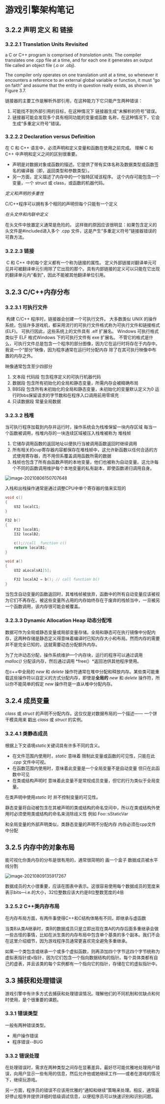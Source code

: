 # 游戏引擎架构笔记

## 3.2.2 声明 定义 和 链接

### 3.2.2.1 Translation Units Revisited

a C or C++ program is comprised of *translation units.* The compiler translates one .cpp file at a time, and for each one it generates an output file called an object file (.o or .obj).

The compiler only operates on one translation unit at a time, so whenever it encounters a reference to an external global variable or function, it must “go on faith” and assume that the entity in question really exists, as shown in Figure 3.7. 

链接器的主要工作是解析外部引用，在这种能力下它只能产生两种错误：

1. 可能找不到外部引用的目标，在这种情况下
   链接器生成“未解析的符号”错误。
2. 链接器可能会发现多个具有相同功能的变量或函数
   名称，在这种情况下，它会生成“多重定义符号”错误。

### 3.2.2.2 **Declaration versus Definition**

在 C 和 C++ 语言中，必须声明和定义变量和函数在使用之前完成。 理解 C 和 C++ 中声明和定义之间的区别很重要。

* 声明是对数据对象或函数的描述。它提供了带有实体名称及数据类型或函数签名的编译器（即，返回类型和参数类型）。
* 另一方面，定义描述了内存中的一个独特区域该程序。 这个内存可能包含一个变量，一个 struct 或 class，或函数的机器代码。

*定义和声明的多重性*

C/C++程序可以拥有多个相同的声明但每个只能有一个定义

*在头文件和内联中定义*

在头文件中放置定义通常是危险的。 这样做的原因应该很明显：如果包含定义的头文件是#included进入多个 .cpp 文件，这是产生“多重定义符号”链接器错误的可靠方法。

### 3.2.2.3 链接

​	C 和 C++ 中的每个定义都有一个称为链接的属性。 定义外部链接对翻译单元可见并可被翻译单元引用除了它出现的那个。具有内部链接的定义可以只能在它出现的翻译单元内“看到”，因此不能被其他翻译单位引用。

## 3.2.3 C/C++内存分布

### 3.2.3.1 可执行文件

​	构建 C/C++ 程序时，链接器会创建一个可执行文件。 大多数类似 UNIX 的操作系统，包括许多游戏机，都采用流行的可执行文件格式称为可执行文件和链接格式 (ELF)。 可执行因此，这些系统上的文件具有 .elf 扩展名。 Windows 可执行格式类似于 ELF 格式Windows 下的可执行文件有 exe 扩展名。 不管它的格式是什么，可执行文件总是包含一个程序的部分图像，因为它在运行时将存在于内存中。 我说一个“部分”映像，因为程序通常在运行时分配内存
除了在其可执行映像中布置的内存之外。

映像通常包含至少四部分

1. 文本段 代码段 包含程序定义的可执行机器代码
2. 数据段 包含所有初始化的全局和静态变量，所需内存会被精确布局 
3. BBS段 包含所有未初始化的全局和静态变量，未初始化的变量默认定义为0 运行时bbs保留请求的字节数和在程序入口调用前用零填充
4. 只读数据段 常量全局数据

### 3.2.3.2 栈堆

当可执行程序加载到内存并运行时，操作系统会为栈堆保留一块内存区域 每当一个函数被调用，栈堆内存的一块连续区域被压入栈堆被称为 堆栈帧

1. 它储存调用函数的返回地址以便执行当被调用函数返回时继续调用
2. 所有相关的cup寄存器内容都保存在堆栈帧中，这允许新函数以任何合适的方式使用寄存器，而不用但系覆盖调用函数所需的数据
3.  栈帧也包含了所有由函数声明的本地变量，他们也被称为自动变量。这允许每个不同的函数调用维护每个本地变量的私有副本，即使函数递归调用自身。

![image-20210806150707648](F:\HY\note\ReadingNote\Engine\img\image-20210806150707648.png)

入栈和出栈操作通常是通过调整CPU中单个寄存器的值来实现的

```cpp
void c()
{
	U32 localC1;    
}

F32 b()
{
    F32 localB1;
    I32 localB2;
    
    c();//call  function c()
    return localB1;  
}

void a()
{
    U32 aLocalsA1[5];
    
    F32 localA2 = b(); // call function b()
}
```

​	当包含自动变量的函数返回时，其堆栈帧被放弃，函数中的所有自动变量应该被视为它们不再存在。被这些变量所占用的内存始终存在于废弃的栈帧当中，一旦被另一个函数调用，该内存很可能会被覆盖。

### 3.2.3.3 Dynamic Allocation Heap 动态分配堆

数据可作为全局或静态变量或局部变量存储。全局和静态可在执行镜像中分配内存，这两种存储是静态定义得意味着编译时已知内存大小和布局。然而内存的需要并不是完全已知的，这就需要动态分配额外内存。

为了允许动态分配，操作系统维护一个内存块，运行的程序可以通过调用 *malloc()* 分配该内存，然后通过调用 *free(）*返回池供其他程序使用。

在c++中全局的 *new* 和 *delete* 操作符通常在堆中分配和释放内存。某些类可能重载这些操作符以自定义的方式分配内存，即使是**全局的** *new* 和 *delete* 操作符，所以你不能简单的假定 *new* 操作符是一直从堆中分配内存。

## 3.2.4 成员变量

*class* 或 *struct* 的声明不分配内存。这仅仅是对数据布局的一个描述—— 一个饼干模具用来 戳出 *class* 或 *struct* 的实例。

### 3.2.4.1 类静态成员

根据上下文语境*static*关键词具有许多不同的含义。

+ 在文件范围内使用时，*static* 意味着 限制此变量或函数的可见性，只能在此 *.cpp* 文件中可视。
+ 在函数范围内使用时，意味着此变量是一个全局变量不是自动变量 但只在此函数中可见
+ 在类或结构声明时 意味着此变量不是常规成员变量，但它的行为类似于全局变量。

在类声明中使用*static* 时 并不控制变量的可见性。

静态变量将自动被包含在其被声明的类或结构的命名空间中，所以在类或结构外使用时必须使用类或结构的命名来消除歧义性 例如 Foo::sStaticVar 

和全局变量的外部声明类似，类静态变量的声明不分配内存 内存必须在cpp文件中分配

## 3.2.5 内存中的对象布局

能可视化你类内存的分布是很有用的，通常很简明的 画一个盒子 数据成员被水平线分割



![image-20210809135917267](F:\HY\note\ReadingNote\Engine\GameEngineArchitecture.assets\image-20210809135917267.png)

数据成员的大小很重要，应该在图表中表示。这很容易使用每个数据成员的宽度来表示bits—i.e.的大小，32位整数应该大约是8位整数宽度的4倍

### 3.2.5.2 C++类内存布局

在内存布局方面，有两件事使得C++和C结构体略有不同，即继承与虚函数

当类B从类A继承时，类B的数据成员只是立即出现在类A的内存后面多重继承会做一些古怪的事情，比如在派生类的内存布局中包含单个基类的多个副本。我们不会在这里介绍细节，因为游戏程序员通常更喜欢完全避免多重继承。

如果一个类包含或继承一个或多个虚拟函数，则再添加四个字节这四个字节统称为虚拟表指针或v指针，因为它们包含一个指向数据结构的指针。每个具体类都有自己的虚表，并且该类的每个实例都有一个指向它的指针，存储在它的虚拟指针中。

## 3.3 捕获和处理错误

游戏引擎中有许多方式去捕获和处理错误情况。理解他们的不同机制和优缺点和何时使用，是个很重要的课题。

### 3.3.1  错误类型

一般有两种错误类型。

+ 用户操作错误
+ 程序错误--BUG

### 3.3.2 错误处理

在处理错误时，需求在两种类型之间存在显著差异。最好尽可能优雅地处理用户错误，向用户显示一些有用的信息，然后允许他或她继续工作——或者在游戏的情况下，继续玩游戏。

另一方面，程序员的错误不应该用优雅的“通知和继续”策略来处理。相反，通常最好停止程序并提供详细的低级调试信息，以便程序员可以快速识别和识别问题。

